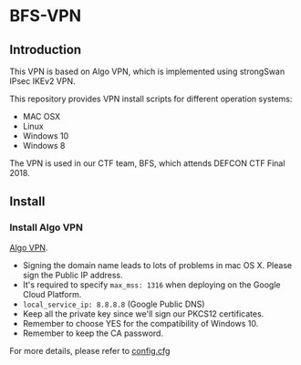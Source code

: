 # BFS-VPN

## Introduction

This VPN is based on Algo VPN, which is implemented using strongSwan IPsec IKEv2 VPN.

This repository provides VPN install scripts for different operation systems:

- MAC OSX
- Linux
- Windows 10
- Windows 8

The VPN is used in our CTF team, BFS, which attends DEFCON CTF Final 2018.

## Install

### Install Algo VPN

[Algo VPN](https://github.com/trailofbits/algo).

- Signing the domain name leads to lots of problems in mac OS X. Please sign the Public IP address.
- It's required to specify `max_mss: 1316` when deploying on the Google Cloud Platform.
- `local_service_ip: 8.8.8.8` (Google Public DNS)
- Keep all the private key since we'll sign our PKCS12 certificates.
- Remember to choose YES for the compatibility of Windows 10.
- Remember to keep the CA password.

For more details, please refer to [config.cfg](config.cfg)
